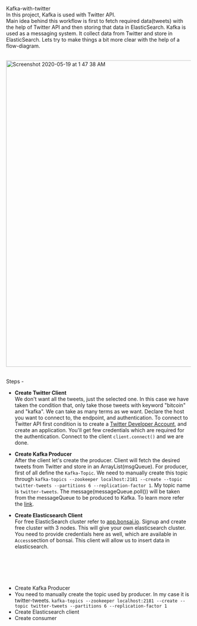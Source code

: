  Kafka-with-twitter <br>
 In this project, Kafka is used
  with Twitter API. <br>
  Main idea behind this workflow is first to fetch required data(tweets) with the help of Twitter API and then storing that data in 
  ElasticSearch. Kafka is used as a messaging system. It collect data from Twitter and store in ElasticSearch. Lets try to make things a bit more clear with the help of a flow-diagram.<br>
 
 <br>
 <img width="835" alt="Screenshot 2020-05-19 at 1 47 38 AM" src="https://user-images.githubusercontent.com/25201552/82255734-c47bf180-9972-11ea-9164-8e594afac7ca.png">
 

 
 
 
 
 <br>
 <br>
 
 Steps -
 * <b>Create Twitter Client </b><br>
 We don't want all the tweets, just the selected one. In this case we have taken the condition that, only take those tweets 
 with keyword "bitcoin" and "kafka". We can take as many terms as we want. Declare the host you want to connect to, the endpoint, and authentication.
 To connect to Twitter API first condition is to create a [Twitter Developer Account](https://developer.twitter.com/en), and create an application.
 You'll get few credentials which are required for the authentication. Connect to the client `client.connect()` and we are done. <br>
 
 * <b>Create Kafka Producer</b> <br>
 After the client let's create the producer. Client will fetch the desired tweets from Twitter and store in an ArrayList(msgQueue).
 For producer, first of all define the `Kafka-Topic`. We need to manually create this topic through `kafka-topics --zookeeper localhost:2181 --create --topic twitter-tweets --partitions 6 --replication-factor 1`.
 My topic name is `twitter-tweets`. The message(messageQueue.poll()) will be taken from the messageQueue to be produced to Kafka. To learn more refer the [link](https://docs.confluent.io/current/clients/java.html). <br>
 
 * <b>Create Elasticsearch Client</b> <br>
 For free ElasticSearch cluster refer to [app.bonsai.io](https://bonsai.io/). Signup and create free cluster with 3 nodes. This will give your own elasticsearch cluster.
 You need to provide credentials here as well, which are available in `Access`section of bonsai. This client will allow us to insert data in elasticsearch.
 <br>
 
                                                                                                      
 
 
 
 
 
 
 
 
 
 
 
 
 
 
 
 
 
 <br>
 <br>
 <br>
 
 * Create Kafka Producer
 * You need to manually create the topic used by producer. In my case it is twitter-tweets.
 `kafka-topics --zookeeper localhost:2181 --create --topic twitter-tweets --partitions 6 --replication-factor 1`
 * Create Elasticsearch client
 * Create consumer
 
